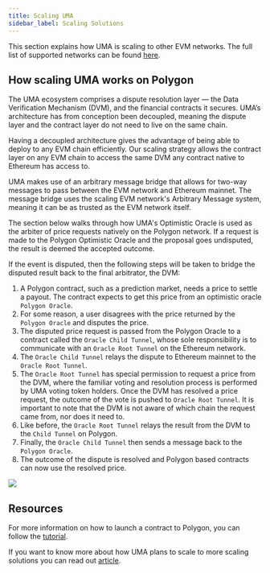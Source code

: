 ```yaml
---
title: Scaling UMA 
sidebar_label: Scaling Solutions
---
```

This section explains how UMA is scaling to other EVM networks. The full list of supported networks can be found [here](dev-ref/addresses.md).

## How scaling UMA works on Polygon

The UMA ecosystem comprises a dispute resolution layer — the Data Verification Mechanism (DVM), and the financial contracts it secures. UMA’s architecture has from conception been decoupled, meaning the dispute layer and the contract layer do not need to live on the same chain.

Having a decoupled architecture gives the advantage of being able to deploy to any EVM chain efficiently. Our scaling strategy allows the contract layer on any EVM chain to access the same DVM any contract native to Ethereum has access to.

UMA makes use of an arbitrary message bridge that allows for two-way messages to pass between the EVM network and Ethereum mainnet. The message bridge uses the scaling EVM network's Arbitrary Message system, meaning it can be as trusted as the EVM network itself. 

The section below walks through how UMA's Optimistic Oracle is used as the arbiter of price requests natively on the Polygon network. If a request is made to the Polygon Optimistic Oracle and the proposal goes undisputed, the result is deemed the accepted outcome. 

If the event is disputed, then the following steps will be taken to bridge the disputed result back to the final arbitrator, the DVM:
1. A Polygon contract, such as a prediction market, needs a price to settle a payout. The contract expects to get this price from an optimistic oracle `Polygon Oracle`.
2. For some reason, a user disagrees with the price returned by the `Polygon Oracle` and disputes the price.
3. The disputed price request is passed from the Polygon Oracle to a contract called the `Oracle Child Tunnel`, whose sole responsibility is to communicate with an `Oracle Root Tunnel` on the Ethereum network. 
4. The `Oracle Child Tunnel` relays the dispute to Ethereum mainnet to the `Oracle Root Tunnel`.
5. The `Oracle Root Tunnel` has special permission to request a price from the DVM, where the familiar voting and resolution process is performed by UMA voting token holders.
Once the DVM has resolved a price request, the outcome of the vote is pushed to `Oracle Root Tunnel`. It is important to note that the DVM is not aware of which chain the request came from, nor does it need to.
6. Like before, the `Oracle Root Tunnel` relays the result from the DVM to the `Child Tunnel` on Polygon.
7. Finally, the `Oracle Child Tunnel` then sends a message back to the `Polygon Oracle`.
8. The outcome of the dispute is resolved and Polygon based contracts can now use the resolved price.

![](/img/PolygonDispute.png)

## Resources

For more information on how to launch a contract to Polygon, you can follow the [tutorial](developers/deploy-an-lsp.md).

If you want to know more about how UMA plans to scale to more scaling solutions you can read out [article](https://medium.com/uma-project/uma-is-scaling-to-every-evm-compatible-chain-18ca2404698d).